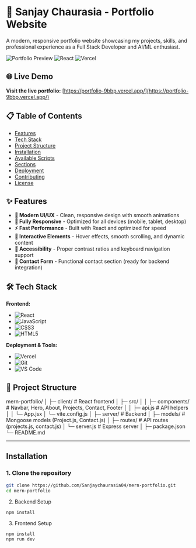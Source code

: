 


# 🚀 Sanjay Chaurasia - Portfolio Website

A modern, responsive portfolio website showcasing my projects, skills, and professional experience as a Full Stack Developer and AI/ML enthusiast.

![Portfolio Preview](https://img.shields.io/badge/Portfolio-Live-success) ![React](https://img.shields.io/badge/React-18.2-blue) ![Vercel](https://img.shields.io/badge/Deployed-Vercel-black)

## 🌐 Live Demo

**Visit the live portfolio:** [https://portfolio-9bbp.vercel.app/](https://portfolio-9bbp.vercel.app/)

## 📋 Table of Contents

- [Features](#-features)
- [Tech Stack](#-tech-stack)
- [Project Structure](#-project-structure)
- [Installation](#-installation)
- [Available Scripts](#-available-scripts)
- [Sections](#-sections)
- [Deployment](#-deployment)
- [Contributing](#-contributing)
- [License](#-license)

## ✨ Features

- **🎨 Modern UI/UX** - Clean, responsive design with smooth animations
- **📱 Fully Responsive** - Optimized for all devices (mobile, tablet, desktop)
- **⚡ Fast Performance** - Built with React and optimized for speed
- **🎯 Interactive Elements** - Hover effects, smooth scrolling, and dynamic content
- **🌙 Accessibility** - Proper contrast ratios and keyboard navigation support
- **📧 Contact Form** - Functional contact section (ready for backend integration)

## 🛠 Tech Stack

**Frontend:**
- ![React](https://img.shields.io/badge/React-18.2-61DAFB?logo=react)
- ![JavaScript](https://img.shields.io/badge/JavaScript-ES6+-F7DF1E?logo=javascript)
- ![CSS3](https://img.shields.io/badge/CSS3-Modern-1572B6?logo=css3)
- ![HTML5](https://img.shields.io/badge/HTML5-Semantic-E34F26?logo=html5)

**Deployment & Tools:**
- ![Vercel](https://img.shields.io/badge/Vercel-Deployment-000000?logo=vercel)
- ![Git](https://img.shields.io/badge/Git-Version%20Control-F05032?logo=git)
- ![VS Code](https://img.shields.io/badge/VS%20Code-Editor-007ACC?logo=visualstudiocode)

## 📁 Project Structure

mern-portfolio/
│
├─ client/ # React frontend
│ ├─ src/
│ │ ├─ components/ # Navbar, Hero, About, Projects, Contact, Footer
│ │ ├─ api.js # API helpers
│ │ └─ App.jsx
│ └─ vite.config.js
│
├─ server/ # Backend
│ ├─ models/ # Mongoose models (Project.js, Contact.js)
│ ├─ routes/ # API routes (projects.js, contact.js)
│ └─ server.js # Express server
│
├─ package.json
└─ README.md



---

## Installation

### 1. Clone the repository

```bash
git clone https://github.com/Sanjaychaurasia04/mern-portfolio.git
cd mern-portfolio
```
2. Backend Setup
  ``` cd server
npm install
```
3. Frontend Setup
```cd ../client
npm install
npm run dev
```
